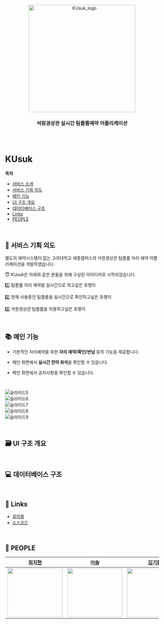 <br />
<div align="center"> 
  <img src="https://user-images.githubusercontent.com/70438098/175766489-e2a2dc8d-8e8b-40bc-a899-00c749afea0e.png" alt="KUsuk_logo" width="350"/>
</div>

<div align="center">
  <h3>석원경상관 실시간 팀플룸예약 어플리케이션</h3>
</div> 
<br/>
<br/>

# KUsuk  

**목차**
- [서비스 소개](#서비스-소개)
- [서비스 기획 의도](#서비스-기획-의도)
- [메인 기능](#메인-기능)
- [UI 구조 개요](#UI-구조-개요)
- [데이터베이스 구조](#데이터베이스-구조) 
- [Links](#Links) 
- [PEOPLE](#PEOPLE) 

<br/>

## 📝 서비스 기획 의도

별도의 예약시스템이 없는 고려대학교 세종캠퍼스의 석원경상관 팀플룸 자리 예약 어플리케이션을 개발하였습니다.

😇 KUsuk은 아래와 같은 분들을 위해 구상된 아이디어로 시작되었습니다.

1️⃣  팀플룸 자리 예약을 실시간으로 하고싶은 호랭이

2️⃣  현재 사용중인 팀플룸을 실시간으로 확인하고싶은 호랭이

3️⃣  석원경상관 팀플룸을 이용하고싶은 호랭이

<br />

## 📚 메인 기능 

- 기본적인 자리예약을 위한 **자리 예약/확인/반납** 등의 기능을 제공합니다.

- 메인 화면에서 **실시간 잔여 좌석**을 확인할 수 있습니다.

- 메인 화면에서 공지사항을 확인할 수 있습니다.

<br/>

![슬라이드5](https://user-images.githubusercontent.com/70438098/175767953-8e2ba691-9cad-40ee-a4f7-aa6ba087a961.PNG)
<br/>
![슬라이드6](https://user-images.githubusercontent.com/70438098/175767962-681b2314-8cf6-4ac2-a5ae-8c9ea350f74b.PNG)
<br/>
![슬라이드7](https://user-images.githubusercontent.com/70438098/175767965-8dc3a9eb-e580-4cb2-84bd-d25a11ea3868.PNG)
<br/>
![슬라이드8](https://user-images.githubusercontent.com/70438098/175767966-63aae191-a67c-4baf-a77b-562225797daf.PNG)
<br/>
![슬라이드9](https://user-images.githubusercontent.com/70438098/175767970-6c24b27a-6156-4fb0-99f2-bdfdbafc928a.PNG)

<br />

## 🗃 UI 구조 개요
 
<br />

## 💻 데이터베이스 구조
 

<br />

## 🔗 Links

* [회의록](https://jealous-spur-c65.notion.site/dee307a4c2de423a82afab36aede2527?v=e57446bb26f24f78ba5f1f6a039f9773)
* [소스코드](https://github.com/Jihyun-Choi/KUsuk)

<br/>

## 👥 PEOPLE

| [최지현](https://github.com/Jihyun-Choi) | [이슬](https://github.com/olseul) | [김기환](https://github.com/AMolRang) |
|:--------:|:--------:|:--------:|
|<img src="https://avatars.githubusercontent.com/u/70438098" width="180" height="160">|<img src="https://user-images.githubusercontent.com/70438098/175810796-fb175416-0abb-4415-9050-8e2538469625.png" width="180" height="160">|<img src="https://user-images.githubusercontent.com/70438098/175766837-7ced5d3a-78ac-4f54-b5ec-ed3b740adec6.png" width="180" height="160"> |

<br/>
